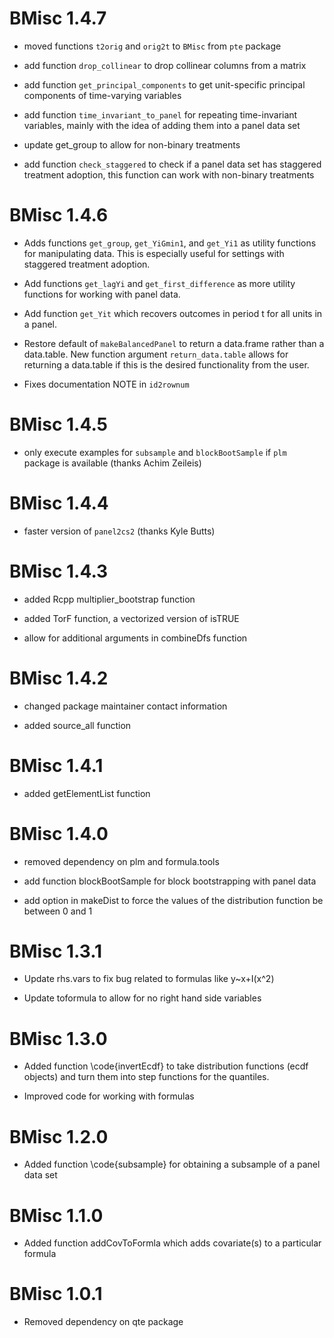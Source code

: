 # BMisc 1.4.7

  * moved functions `t2orig` and `orig2t` to `BMisc` from `pte` package

  * add function `drop_collinear` to drop collinear columns from a matrix

  * add function `get_principal_components` to get unit-specific principal components of time-varying variables

  * add function `time_invariant_to_panel` for repeating time-invariant variables, mainly with the
    idea of adding them into a panel data set

  * update get_group to allow for non-binary treatments

  * add function `check_staggered` to check if a panel data set has staggered treatment adoption,
    this function can work with non-binary treatments

# BMisc 1.4.6

  * Adds functions `get_group`, `get_YiGmin1`, and `get_Yi1` as utility functions for manipulating data.  This is especially useful for settings with staggered treatment adoption.

  * Add functions `get_lagYi` and `get_first_difference` as more utility functions for working with panel data.

  * Add function `get_Yit` which recovers outcomes
    in period t for all units in a panel.

  * Restore default of `makeBalancedPanel` to return a data.frame rather than a data.table.  New function argument `return_data.table` allows for returning a data.table if this is the desired functionality from the user.

  * Fixes documentation NOTE in `id2rownum`

# BMisc 1.4.5

  * only execute examples for `subsample` and `blockBootSample` if `plm` package is available (thanks Achim Zeileis)

# BMisc 1.4.4

  * faster version of `panel2cs2` (thanks Kyle Butts)

# BMisc 1.4.3

  * added Rcpp multiplier_bootstrap function

  * added TorF function, a vectorized version of isTRUE

  * allow for additional arguments in combineDfs function

# BMisc 1.4.2

  * changed package maintainer contact information

  * added source_all function

# BMisc 1.4.1

  * added getElementList function

# BMisc 1.4.0

  * removed dependency on plm and formula.tools

  * add function blockBootSample for block bootstrapping with panel data

  * add option in makeDist to force the values of the distribution function be between 0 and 1

# BMisc 1.3.1

  * Update rhs.vars to fix bug related to formulas like y~x+I(x^2)

  * Update toformula to allow for no right hand side variables

# BMisc 1.3.0

 * Added function \code{invertEcdf} to take distribution functions (ecdf objects) and turn them into step functions for the quantiles.

 * Improved code for working with formulas

# BMisc 1.2.0

 * Added function \code{subsample} for obtaining a subsample of a panel data set

# BMisc 1.1.0

 * Added function addCovToFormla which adds covariate(s) to a particular formula

# BMisc 1.0.1

 * Removed dependency on qte package
